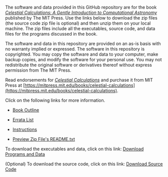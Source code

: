 The software and data provided in this GitHub repository are for the book [*Celestial Calculations: A Gentle Introduction to Computational Astronomy*](https://mitpress.mit.edu/books/celestial-calculations) published by The MIT Press. Use the links below to download the zip files (the source code zip file is optional) and then unzip them on your local machine. The zip files include all the executables, source code, and data files for the programs discussed in the book.

The software and data in this repository are provided on an as-is basis with no warranty implied or expressed. The software in this repository is copyrighted. You may copy the software and data to your computer, make backup copies, and modify the software for your personal use. You may not redistribute the original software or derivatives thereof without express permission from The MIT Press.

Read endorsements for [*Celestial Calculations*](https://mitpress.mit.edu/books/celestial-calculations) and purchase it from MIT Press at [https://mitpress.mit.edu/books/celestial-calculations](https://mitpress.mit.edu/books/celestial-calculations).

Click on the following links for more information.

* [Book Outline](https://CelestialCalculations.github.io/book-outline)

* [Errata List](https://CelestialCalculations.github.io/errata-list)

* [Instructions](https://CelestialCalculations.github.io/instructions)

* [Preview Zip File's README.txt](https://CelestialCalculations.github.io/zipfile-readme.txt)

To download the executables and data, click on this link: [Download Programs and Data](https://CelestialCalculations.github.io/CELCALC-MITPress-data-v3-0.zip)

(Optional) To download the source code, click on this link: [Download Source Code](https://CelestialCalculations.github.io/CELCALC-MITPress-src-v3-0.zip)
